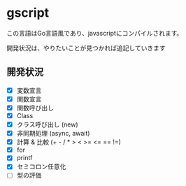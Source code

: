 # gscript

この言語はGo言語風であり、javascriptにコンパイルされます。

開発状況は、やりたいことが見つかれば追記していきます

## 開発状況
- [x] 変数宣言
- [x] 関数宣言
- [x] 関数呼び出し
- [x] Class
- [x] クラス呼び出し (new)
- [x] 非同期処理 (async, await)
- [x] 計算 & 比較 (+ - / * > < >= <= == !=)
- [x] for
- [x] printf
- [x] セミコロン任意化
- [ ] 型の評価